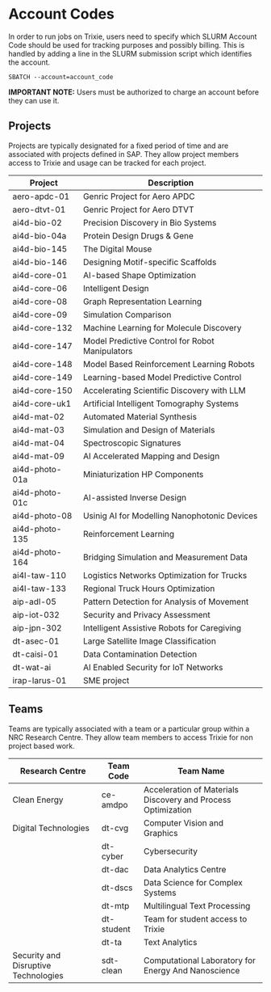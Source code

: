 # Account Codes

In order to run jobs on Trixie, users need to specify which SLURM Account Code should be used for
tracking purposes and possibly billing. This is handled by adding a line in the SLURM submission
script which identifies the account.

```
SBATCH --account=account_code
```

**IMPORTANT NOTE:** Users must be authorized to charge an account before they can use it.

## Projects

Projects are typically designated for a fixed period of time and are associated with projects
defined in SAP. They allow project members access to Trixie and usage can be tracked for each
project.

| Project        | Description                                     |
| -------------- | ----------------------------------------------- |
| aero-apdc-01   | Genric Project for Aero APDC                    |
| aero-dtvt-01   | Genric Project for Aero DTVT                    |
| ai4d-bio-02    | Precision Discovery in Bio Systems              |
| ai4d-bio-04a   | Protein Design Drugs & Gene                     |
| ai4d-bio-145   | The Digital Mouse                               |
| ai4d-bio-146   | Designing Motif-specific Scaffolds              |
| ai4d-core-01   | AI-based Shape Optimization                     |
| ai4d-core-06   | Intelligent Design                              |
| ai4d-core-08   | Graph Representation Learning                   |
| ai4d-core-09   | Simulation Comparison                           |
| ai4d-core-132  | Machine Learning for Molecule Discovery         |
| ai4d-core-147  | Model Predictive Control for Robot Manipulators |
| ai4d-core-148  | Model Based Reinforcement Learning Robots       |
| ai4d-core-149  | Learning-based Model Predictive Control         |
| ai4d-core-150  | Accelerating Scientific Discovery with LLM      |
| ai4d-core-uk1  | Artificial Intelligent Tomography Systems       |
| ai4d-mat-02    | Automated Material Synthesis                    |
| ai4d-mat-03    | Simulation and Design of Materials              |
| ai4d-mat-04    | Spectroscopic Signatures                        |
| ai4d-mat-09    | AI Accelerated Mapping and Design               |
| ai4d-photo-01a | Miniaturization HP Components                   |
| ai4d-photo-01c | AI-assisted Inverse Design                      |
| ai4d-photo-08  | Usinig AI for Modelling Nanophotonic Devices    |
| ai4d-photo-135 | Reinforcement Learning                          |
| ai4d-photo-164 | Bridging Simulation and Measurement Data        |
| ai4l-taw-110   | Logistics Networks Optimization for Trucks      |
| ai4l-taw-133   | Regional Truck Hours Optimization               |
| aip-adl-05     | Pattern Detection for Analysis of Movement      |
| aip-iot-032    | Security and Privacy Assessment                 |
| aip-jpn-302    | Intelligent Assistive Robots for Caregiving     |
| dt-asec-01     | Large Satellite Image Classification            |
| dt-caisi-01    | Data Contamination Detection                    |
| dt-wat-ai      | AI Enabled Security for IoT Networks            |
| irap-larus-01  | SME project                                     |

## Teams

Teams are typically associated with a team or a particular group within a NRC Research Centre. They
allow team members to access Trixie for non project based work.

| Research Centre                     | Team Code  | Team Name                                                    |
| ----------------------------------- | ---------- | ------------------------------------------------------------ |
| Clean Energy                        | ce-amdpo   | Acceleration of Materials Discovery and Process Optimization |
| Digital Technologies                | dt-cvg     | Computer Vision and Graphics                                 |
|                                     | dt-cyber   | Cybersecurity                                                |
|                                     | dt-dac     | Data Analytics Centre                                        |
|                                     | dt-dscs    | Data Science for Complex Systems                             |
|                                     | dt-mtp     | Multilingual Text Processing                                 |
|                                     | dt-student | Team for student access to Trixie                            |
|                                     | dt-ta      | Text Analytics                                               |
|Security and Disruptive Technologies | sdt-clean  | Computational Laboratory for Energy And Nanoscience          |
